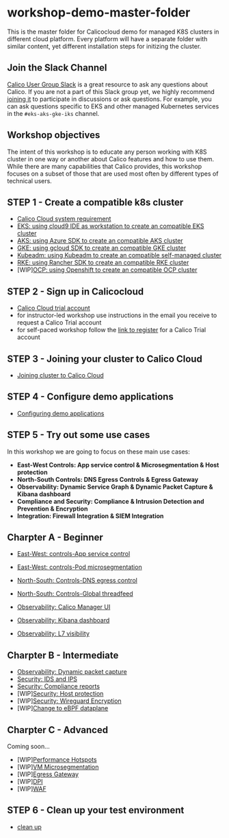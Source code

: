 # workshop-demo-master-folder
This is the master folder for Calicocloud demo for managed K8S clusters in different cloud platform. Every platform will have a separate folder with similar content, yet different installation steps for initizing the cluster. 

## Join the Slack Channel

[Calico User Group Slack](https://slack.projectcalico.org/) is a great resource to ask any questions about Calico. If you are not a part of this Slack group yet, we highly recommend [joining it](https://slack.projectcalico.org/) to participate in discussions or ask questions. For example, you can ask questions specific to EKS and other managed Kubernetes services in the `#eks-aks-gke-iks` channel.

## Workshop objectives

The intent of this workshop is to educate any person working with K8S cluster in one way or another about Calico features and how to use them. While there are many capabilities that Calico provides, this workshop focuses on a subset of those that are used most often by different types of technical users.


## STEP 1 - Create a compatible k8s cluster 

  - [Calico Cloud system requirement](https://docs.calicocloud.io/install/system-requirements)
  - [EKS: using cloud9 IDE as workstation to create an compatible EKS cluster](modules/creating-eks-cluster.md)
  - [AKS: using Azure SDK to create an compatible AKS cluster](modules/creating-aks-cluster.md)
  - [GKE: using gcloud SDK to create an compatible GKE cluster](modules/creating-gke-cluster.md)
  - [Kubeadm: using Kubeadm to create an compatible self-managed cluster](modules/creating-kubeadm-cluster.md)
  - [RKE: using Rancher SDK to create an compatible RKE cluster](modules/creating-rke-cluster.md)
  - [WIP][OCP: using Openshift to create an compatible OCP cluster](modules/creating-rke-cluster.md)



## STEP 2 - Sign up in Calicocloud  

  - [Calico Cloud trial account](https://www.calicocloud.io/home/)
  - for instructor-led workshop use instructions in the email you receive to request a Calico Trial account
  - for self-paced workshop follow the [link to register](https://www.calicocloud.io/home) for a Calico Trial account

## STEP 3 - Joining your cluster to Calico Cloud

  - [Joining cluster to Calico Cloud](modules/joining-calico-cloud.md)


## STEP 4 - Configure demo applications

  - [Configuring demo applications](modules/configuring-demo-apps.md)

## STEP 5 - Try out some use cases

In this workshop we are going to focus on these main use cases:


- **East-West Controls: App service control & Microsegmentation & Host protection**
- **North-South Controls: DNS Egress Controls & Egress Gateway**
- **Observability: Dynamic Service Graph & Dynamic Packet Capture & Kibana dashboard**
- **Compliance and Security: Compliance & Intrusion Detection and Prevention & Encryption**
- **Integration: Firewall Integration & SIEM Integration**

## Charpter A - Beginner

- [East-West: controls-App service control](modules/app-service-control.md)
- [East-West: controls-Pod microsegmentation](modules/pod-microsegmentation.md)
- [North-South: Controls-DNS egress control](modules/dns-egress-controls.md)
- [North-South: Controls-Global threadfeed](modules/global-threadfeed.md)

- [Observability: Calico Manager UI](modules/manager-ui.md)
- [Observability: Kibana dashboard](modules/kibana-dashboard.md)
- [Observability: L7 visibility](modules/enable-l7-visibility.md) 

## Charpter B - Intermediate

- [Observability: Dynamic packet capture](modules/dynamic-packet-capture.md) 
- [Security: IDS and IPS](modules/intrusion-detection-protection.md)
- [Security: Compliance reports](modules/compliance-reports.md) 
- [WIP][Security: Host protection](modules/host-protection.md)
- [WIP][Security: Wireguard Encryption](modules/encryption.md) 
- [WIP][Change to eBPF dataplane](modules/ebpf-dataplane.md)


## Charpter C - Advanced
Coming soon...
- [WIP][Performance Hotspots](modules/performance-hotspots.md) 
- [WIP][VM Microsegmentation](modules/pmicrosegmentation.md)
- [WIP][Egress Gateway](modules/egress-gateway.md) 
- [WIP][DPI](modules/dpi.md) 
- [WIP][WAF](modules/waf.md)


## STEP 6 - Clean up your test environment

- [clean up](modules/clean-up.md)